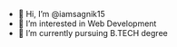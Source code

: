 - 👋 Hi, I’m @iamsagnik15
- 👀 I’m interested in Web Development
- 🌱 I’m currently pursuing B.TECH degree
  
<!---
iamsagnik15/iamsagnik15 is a ✨ special ✨ repository because its `README.md` (this file) appears on your GitHub profile.
You can click the Preview link to take a look at your changes.
--->
